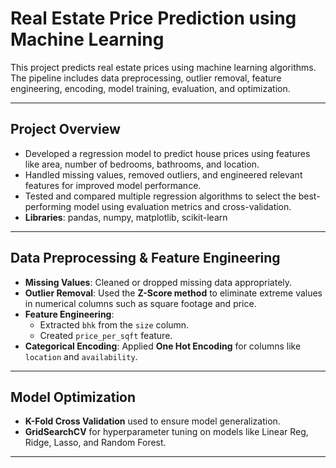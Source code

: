 # Real Estate Price Prediction using Machine Learning

This project predicts real estate prices using machine learning algorithms. The pipeline includes data preprocessing, outlier removal, feature engineering, encoding, model training, evaluation, and optimization.

---

## Project Overview

- Developed a regression model to predict house prices using features like area, number of bedrooms, bathrooms, and location.
- Handled missing values, removed outliers, and engineered relevant features for improved model performance.
- Tested and compared multiple regression algorithms to select the best-performing model using evaluation metrics and cross-validation. 
- **Libraries**: pandas, numpy, matplotlib, scikit-learn

---

## Data Preprocessing & Feature Engineering

- **Missing Values**: Cleaned or dropped missing data appropriately.
- **Outlier Removal**: Used the **Z-Score method** to eliminate extreme values in numerical columns such as square footage and price.
- **Feature Engineering**:
  - Extracted `bhk` from the `size` column.
  - Created `price_per_sqft` feature.
- **Categorical Encoding**: Applied **One Hot Encoding** for columns like `location` and `availability`.

---

##  Model Optimization

- **K-Fold Cross Validation** used to ensure model generalization.
- **GridSearchCV** for hyperparameter tuning on models like Linear Reg, Ridge, Lasso, and Random Forest.

---


